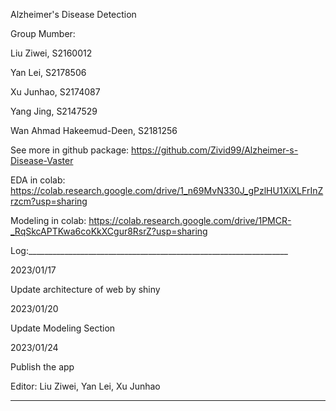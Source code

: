 Alzheimer's Disease Detection 

Group Mumber:

Liu Ziwei, S2160012

Yan Lei, S2178506

Xu Junhao, S2174087

Yang Jing, S2147529

Wan Ahmad Hakeemud-Deen, S2181256

See more in github package: https://github.com/Zivid99/Alzheimer-s-Disease-Vaster

EDA in colab: https://colab.research.google.com/drive/1_n69MvN330J_gPzlHU1XiXLFrInZrzcm?usp=sharing

Modeling in colab: https://colab.research.google.com/drive/1PMCR-_RqSkcAPTKwa6coKkXCgur8RsrZ?usp=sharing

Log:_________________________________________________________________

2023/01/17

Update architecture of web by shiny

2023/01/20

Update Modeling Section

2023/01/24

Publish the app

Editor: Liu Ziwei, Yan Lei, Xu Junhao
____________________________________________________________________


